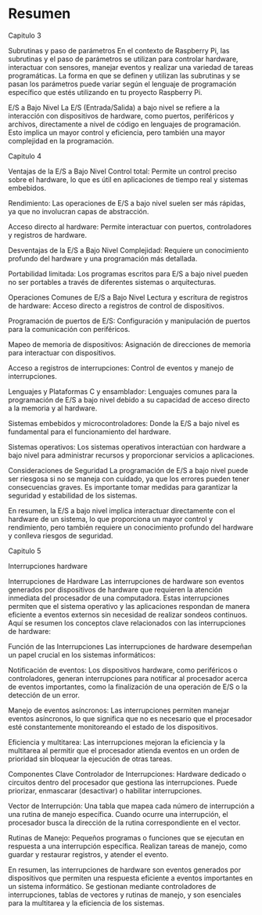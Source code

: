 # Resumen


Capitulo 3

Subrutinas y paso de parámetros
En el contexto de Raspberry Pi, las subrutinas y el paso de parámetros se utilizan para controlar hardware, interactuar con sensores, manejar eventos y realizar una variedad de tareas programáticas.
La forma en que se definen y utilizan las subrutinas y se pasan los parámetros puede variar según el lenguaje de programación específico que estés utilizando en tu proyecto Raspberry Pi.

E/S a Bajo Nivel
La E/S (Entrada/Salida) a bajo nivel se refiere a la interacción con dispositivos de hardware, como puertos, periféricos y archivos, directamente a nivel de código en lenguajes de programación. Esto implica un mayor control y eficiencia, pero también una mayor complejidad en la programación.





Capitulo 4

Ventajas de la E/S a Bajo Nivel
Control total: Permite un control preciso sobre el hardware, lo que es útil en aplicaciones de tiempo real y sistemas embebidos.

Rendimiento: Las operaciones de E/S a bajo nivel suelen ser más rápidas, ya que no involucran capas de abstracción.

Acceso directo al hardware: Permite interactuar con puertos, controladores y registros de hardware.

Desventajas de la E/S a Bajo Nivel
Complejidad: Requiere un conocimiento profundo del hardware y una programación más detallada.

Portabilidad limitada: Los programas escritos para E/S a bajo nivel pueden no ser portables a través de diferentes sistemas o arquitecturas.

Operaciones Comunes de E/S a Bajo Nivel
Lectura y escritura de registros de hardware: Acceso directo a registros de control de dispositivos.

Programación de puertos de E/S: Configuración y manipulación de puertos para la comunicación con periféricos.

Mapeo de memoria de dispositivos: Asignación de direcciones de memoria para interactuar con dispositivos.

Acceso a registros de interrupciones: Control de eventos y manejo de interrupciones.

Lenguajes y Plataformas
C y ensamblador: Lenguajes comunes para la programación de E/S a bajo nivel debido a su capacidad de acceso directo a la memoria y al hardware.

Sistemas embebidos y microcontroladores: Donde la E/S a bajo nivel es fundamental para el funcionamiento del hardware.

Sistemas operativos: Los sistemas operativos interactúan con hardware a bajo nivel para administrar recursos y proporcionar servicios a aplicaciones.

Consideraciones de Seguridad
La programación de E/S a bajo nivel puede ser riesgosa si no se maneja con cuidado, ya que los errores pueden tener consecuencias graves. Es importante tomar medidas para garantizar la seguridad y estabilidad de los sistemas.

En resumen, la E/S a bajo nivel implica interactuar directamente con el hardware de un sistema, lo que proporciona un mayor control y rendimiento, pero también requiere un conocimiento profundo del hardware y conlleva riesgos de seguridad.





Capitulo 5

Interrupciones hardware

Interrupciones de Hardware
Las interrupciones de hardware son eventos generados por dispositivos de hardware que requieren la atención inmediata del procesador de una computadora. Estas interrupciones permiten que el sistema operativo y las aplicaciones respondan de manera eficiente a eventos externos sin necesidad de realizar sondeos continuos. Aquí se resumen los conceptos clave relacionados con las interrupciones de hardware:

Función de las Interrupciones
Las interrupciones de hardware desempeñan un papel crucial en los sistemas informáticos:

Notificación de eventos: Los dispositivos hardware, como periféricos o controladores, generan interrupciones para notificar al procesador acerca de eventos importantes, como la finalización de una operación de E/S o la detección de un error.

Manejo de eventos asíncronos: Las interrupciones permiten manejar eventos asíncronos, lo que significa que no es necesario que el procesador esté constantemente monitoreando el estado de los dispositivos.

Eficiencia y multitarea: Las interrupciones mejoran la eficiencia y la multitarea al permitir que el procesador atienda eventos en un orden de prioridad sin bloquear la ejecución de otras tareas.

Componentes Clave
Controlador de Interrupciones: Hardware dedicado o circuitos dentro del procesador que gestiona las interrupciones. Puede priorizar, enmascarar (desactivar) o habilitar interrupciones.

Vector de Interrupción: Una tabla que mapea cada número de interrupción a una rutina de manejo específica. Cuando ocurre una interrupción, el procesador busca la dirección de la rutina correspondiente en el vector.

Rutinas de Manejo: Pequeños programas o funciones que se ejecutan en respuesta a una interrupción específica. Realizan tareas de manejo, como guardar y restaurar registros, y atender el evento.

En resumen, las interrupciones de hardware son eventos generados por dispositivos que permiten una respuesta eficiente a eventos importantes en un sistema informático. Se gestionan mediante controladores de interrupciones, tablas de vectores y rutinas de manejo, y son esenciales para la multitarea y la eficiencia de los sistemas.
